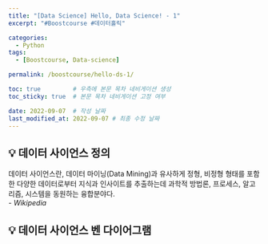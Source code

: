```yaml
---
title: "[Data Science] Hello, Data Science! - 1"
excerpt: "#Boostcourse #데이터홀릭"

categories:
  - Python
tags:
  - [Boostcourse, Data-science]

permalink: /boostcourse/hello-ds-1/

toc: true         # 우측에 본문 목차 네비게이션 생성
toc_sticky: true  # 본문 목차 네비게이션 고정 여부

date: 2022-09-07  # 작성 날짜
last_modified_at: 2022-09-07 # 최종 수정 날짜
---
```


## 💡 데이터 사이언스 정의
데이터 사이언스란, 데이터 마이닝(Data Mining)과 유사하게 정형, 비정형 형태를 포함한 다양한 데이터로부터 지식과 인사이트를 추출하는데 과학적 방법론, 프로세스, 알고리즘, 시스템을 동원하는 융합분야다.  
*- Wikipedia*

## 💡 데이터 사이언스 벤 다이어그램
<!-- ![Venn diagram of DS](/assets/images/posts_img/hello-ds-1/img1.png) -->
